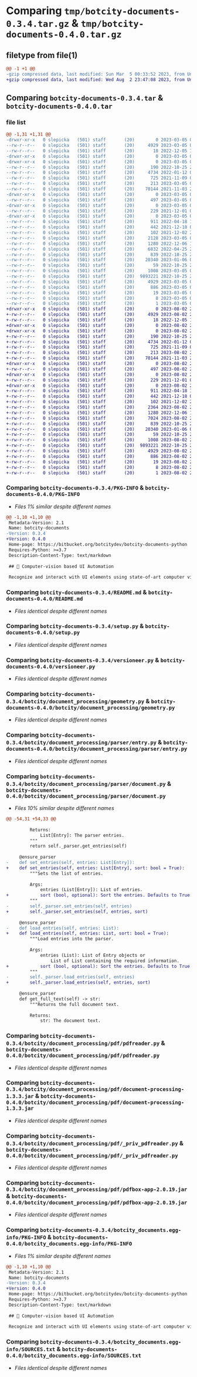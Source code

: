 # Comparing `tmp/botcity-documents-0.3.4.tar.gz` & `tmp/botcity-documents-0.4.0.tar.gz`

## filetype from file(1)

```diff
@@ -1 +1 @@
-gzip compressed data, last modified: Sun Mar  5 00:33:52 2023, from Unix
+gzip compressed data, last modified: Wed Aug  2 23:47:08 2023, from Unix
```

## Comparing `botcity-documents-0.3.4.tar` & `botcity-documents-0.4.0.tar`

### file list

```diff
@@ -1,31 +1,31 @@
-drwxr-xr-x   0 slepicka   (501) staff       (20)        0 2023-03-05 00:33:50.000000 botcity-documents-0.3.4/
--rw-r--r--   0 slepicka   (501) staff       (20)     4929 2023-03-05 00:33:50.000000 botcity-documents-0.3.4/PKG-INFO
--rw-r--r--   0 slepicka   (501) staff       (20)       18 2022-12-05 17:46:12.000000 botcity-documents-0.3.4/requirements.txt
-drwxr-xr-x   0 slepicka   (501) staff       (20)        0 2023-03-05 00:33:50.000000 botcity-documents-0.3.4/botcity_documents.egg-info/
-drwxr-xr-x   0 slepicka   (501) staff       (20)        0 2023-03-05 00:33:50.000000 botcity-documents-0.3.4/botcity/
--rw-r--r--   0 slepicka   (501) staff       (20)      190 2022-10-25 20:54:04.000000 botcity-documents-0.3.4/MANIFEST.in
--rw-r--r--   0 slepicka   (501) staff       (20)     4734 2022-01-12 08:28:26.000000 botcity-documents-0.3.4/README.md
--rw-r--r--   0 slepicka   (501) staff       (20)      725 2021-11-09 01:26:41.000000 botcity-documents-0.3.4/setup.py
--rw-r--r--   0 slepicka   (501) staff       (20)      213 2023-03-05 00:33:50.000000 botcity-documents-0.3.4/setup.cfg
--rw-r--r--   0 slepicka   (501) staff       (20)    70144 2021-11-03 21:53:55.000000 botcity-documents-0.3.4/versioneer.py
-drwxr-xr-x   0 slepicka   (501) staff       (20)        0 2023-03-05 00:33:50.000000 botcity-documents-0.3.4/botcity/document_processing/
--rw-r--r--   0 slepicka   (501) staff       (20)      497 2023-03-05 00:33:50.000000 botcity-documents-0.3.4/botcity/document_processing/_version.py
-drwxr-xr-x   0 slepicka   (501) staff       (20)        0 2023-03-05 00:33:52.000000 botcity-documents-0.3.4/botcity/document_processing/pdf/
--rw-r--r--   0 slepicka   (501) staff       (20)      229 2021-12-01 02:05:25.000000 botcity-documents-0.3.4/botcity/document_processing/__init__.py
-drwxr-xr-x   0 slepicka   (501) staff       (20)        0 2023-03-05 00:33:52.000000 botcity-documents-0.3.4/botcity/document_processing/parser/
--rw-r--r--   0 slepicka   (501) staff       (20)      911 2022-04-18 18:19:58.000000 botcity-documents-0.3.4/botcity/document_processing/geometry.py
--rw-r--r--   0 slepicka   (501) staff       (20)      442 2021-12-18 00:17:37.000000 botcity-documents-0.3.4/botcity/document_processing/parser/matcher.py
--rw-r--r--   0 slepicka   (501) staff       (20)      102 2021-12-02 23:36:16.000000 botcity-documents-0.3.4/botcity/document_processing/parser/__init__.py
--rw-r--r--   0 slepicka   (501) staff       (20)     2128 2023-03-05 00:33:52.000000 botcity-documents-0.3.4/botcity/document_processing/parser/_priv_parser.py
--rw-r--r--   0 slepicka   (501) staff       (20)     1280 2022-12-06 18:01:37.000000 botcity-documents-0.3.4/botcity/document_processing/parser/entry.py
--rw-r--r--   0 slepicka   (501) staff       (20)     6832 2022-04-25 23:02:51.000000 botcity-documents-0.3.4/botcity/document_processing/parser/document.py
--rw-r--r--   0 slepicka   (501) staff       (20)      839 2022-10-25 20:54:04.000000 botcity-documents-0.3.4/botcity/document_processing/pdf/pdfreader.py
--rw-r--r--   0 slepicka   (501) staff       (20)    20340 2023-01-06 03:08:32.000000 botcity-documents-0.3.4/botcity/document_processing/pdf/document-processing-1.3.3.jar
--rw-r--r--   0 slepicka   (501) staff       (20)       59 2022-10-25 20:54:04.000000 botcity-documents-0.3.4/botcity/document_processing/pdf/__init__.py
--rw-r--r--   0 slepicka   (501) staff       (20)     1008 2023-03-05 00:33:51.000000 botcity-documents-0.3.4/botcity/document_processing/pdf/_priv_pdfreader.py
--rw-r--r--   0 slepicka   (501) staff       (20)  9893221 2022-10-25 20:54:04.000000 botcity-documents-0.3.4/botcity/document_processing/pdf/pdfbox-app-2.0.19.jar
--rw-r--r--   0 slepicka   (501) staff       (20)     4929 2023-03-05 00:33:50.000000 botcity-documents-0.3.4/botcity_documents.egg-info/PKG-INFO
--rw-r--r--   0 slepicka   (501) staff       (20)      886 2023-03-05 00:33:50.000000 botcity-documents-0.3.4/botcity_documents.egg-info/SOURCES.txt
--rw-r--r--   0 slepicka   (501) staff       (20)       19 2023-03-05 00:33:50.000000 botcity-documents-0.3.4/botcity_documents.egg-info/requires.txt
--rw-r--r--   0 slepicka   (501) staff       (20)        8 2023-03-05 00:33:50.000000 botcity-documents-0.3.4/botcity_documents.egg-info/top_level.txt
--rw-r--r--   0 slepicka   (501) staff       (20)        1 2023-03-05 00:33:50.000000 botcity-documents-0.3.4/botcity_documents.egg-info/dependency_links.txt
+drwxr-xr-x   0 slepicka   (501) staff       (20)        0 2023-08-02 23:47:06.000000 botcity-documents-0.4.0/
+-rw-r--r--   0 slepicka   (501) staff       (20)     4929 2023-08-02 23:47:06.000000 botcity-documents-0.4.0/PKG-INFO
+-rw-r--r--   0 slepicka   (501) staff       (20)       18 2022-12-05 17:46:12.000000 botcity-documents-0.4.0/requirements.txt
+drwxr-xr-x   0 slepicka   (501) staff       (20)        0 2023-08-02 23:47:06.000000 botcity-documents-0.4.0/botcity_documents.egg-info/
+drwxr-xr-x   0 slepicka   (501) staff       (20)        0 2023-08-02 23:47:06.000000 botcity-documents-0.4.0/botcity/
+-rw-r--r--   0 slepicka   (501) staff       (20)      190 2022-10-25 20:54:04.000000 botcity-documents-0.4.0/MANIFEST.in
+-rw-r--r--   0 slepicka   (501) staff       (20)     4734 2022-01-12 08:28:26.000000 botcity-documents-0.4.0/README.md
+-rw-r--r--   0 slepicka   (501) staff       (20)      725 2021-11-09 01:26:41.000000 botcity-documents-0.4.0/setup.py
+-rw-r--r--   0 slepicka   (501) staff       (20)      213 2023-08-02 23:47:06.000000 botcity-documents-0.4.0/setup.cfg
+-rw-r--r--   0 slepicka   (501) staff       (20)    70144 2021-11-03 21:53:55.000000 botcity-documents-0.4.0/versioneer.py
+drwxr-xr-x   0 slepicka   (501) staff       (20)        0 2023-08-02 23:47:06.000000 botcity-documents-0.4.0/botcity/document_processing/
+-rw-r--r--   0 slepicka   (501) staff       (20)      497 2023-08-02 23:47:06.000000 botcity-documents-0.4.0/botcity/document_processing/_version.py
+drwxr-xr-x   0 slepicka   (501) staff       (20)        0 2023-08-02 23:47:08.000000 botcity-documents-0.4.0/botcity/document_processing/pdf/
+-rw-r--r--   0 slepicka   (501) staff       (20)      229 2021-12-01 02:05:25.000000 botcity-documents-0.4.0/botcity/document_processing/__init__.py
+drwxr-xr-x   0 slepicka   (501) staff       (20)        0 2023-08-02 23:47:08.000000 botcity-documents-0.4.0/botcity/document_processing/parser/
+-rw-r--r--   0 slepicka   (501) staff       (20)      911 2022-04-18 18:19:58.000000 botcity-documents-0.4.0/botcity/document_processing/geometry.py
+-rw-r--r--   0 slepicka   (501) staff       (20)      442 2021-12-18 00:17:37.000000 botcity-documents-0.4.0/botcity/document_processing/parser/matcher.py
+-rw-r--r--   0 slepicka   (501) staff       (20)      102 2021-12-02 23:36:16.000000 botcity-documents-0.4.0/botcity/document_processing/parser/__init__.py
+-rw-r--r--   0 slepicka   (501) staff       (20)     2364 2023-08-02 23:47:08.000000 botcity-documents-0.4.0/botcity/document_processing/parser/_priv_parser.py
+-rw-r--r--   0 slepicka   (501) staff       (20)     1280 2022-12-06 18:01:37.000000 botcity-documents-0.4.0/botcity/document_processing/parser/entry.py
+-rw-r--r--   0 slepicka   (501) staff       (20)     7024 2023-08-02 23:46:55.000000 botcity-documents-0.4.0/botcity/document_processing/parser/document.py
+-rw-r--r--   0 slepicka   (501) staff       (20)      839 2022-10-25 20:54:04.000000 botcity-documents-0.4.0/botcity/document_processing/pdf/pdfreader.py
+-rw-r--r--   0 slepicka   (501) staff       (20)    20340 2023-01-06 03:08:32.000000 botcity-documents-0.4.0/botcity/document_processing/pdf/document-processing-1.3.3.jar
+-rw-r--r--   0 slepicka   (501) staff       (20)       59 2022-10-25 20:54:04.000000 botcity-documents-0.4.0/botcity/document_processing/pdf/__init__.py
+-rw-r--r--   0 slepicka   (501) staff       (20)     1008 2023-08-02 23:47:07.000000 botcity-documents-0.4.0/botcity/document_processing/pdf/_priv_pdfreader.py
+-rw-r--r--   0 slepicka   (501) staff       (20)  9893221 2022-10-25 20:54:04.000000 botcity-documents-0.4.0/botcity/document_processing/pdf/pdfbox-app-2.0.19.jar
+-rw-r--r--   0 slepicka   (501) staff       (20)     4929 2023-08-02 23:47:06.000000 botcity-documents-0.4.0/botcity_documents.egg-info/PKG-INFO
+-rw-r--r--   0 slepicka   (501) staff       (20)      886 2023-08-02 23:47:06.000000 botcity-documents-0.4.0/botcity_documents.egg-info/SOURCES.txt
+-rw-r--r--   0 slepicka   (501) staff       (20)       19 2023-08-02 23:47:06.000000 botcity-documents-0.4.0/botcity_documents.egg-info/requires.txt
+-rw-r--r--   0 slepicka   (501) staff       (20)        8 2023-08-02 23:47:06.000000 botcity-documents-0.4.0/botcity_documents.egg-info/top_level.txt
+-rw-r--r--   0 slepicka   (501) staff       (20)        1 2023-08-02 23:47:06.000000 botcity-documents-0.4.0/botcity_documents.egg-info/dependency_links.txt
```

### Comparing `botcity-documents-0.3.4/PKG-INFO` & `botcity-documents-0.4.0/PKG-INFO`

 * *Files 1% similar despite different names*

```diff
@@ -1,10 +1,10 @@
 Metadata-Version: 2.1
 Name: botcity-documents
-Version: 0.3.4
+Version: 0.4.0
 Home-page: https://bitbucket.org/botcitydev/botcity-documents-python
 Requires-Python: >=3.7
 Description-Content-Type: text/markdown
 
 ## 🤖 Computer-vision based UI Automation
 
 Recognize and interact with UI elements using state-of-art computer vision module.
```

### Comparing `botcity-documents-0.3.4/README.md` & `botcity-documents-0.4.0/README.md`

 * *Files identical despite different names*

### Comparing `botcity-documents-0.3.4/setup.py` & `botcity-documents-0.4.0/setup.py`

 * *Files identical despite different names*

### Comparing `botcity-documents-0.3.4/versioneer.py` & `botcity-documents-0.4.0/versioneer.py`

 * *Files identical despite different names*

### Comparing `botcity-documents-0.3.4/botcity/document_processing/geometry.py` & `botcity-documents-0.4.0/botcity/document_processing/geometry.py`

 * *Files identical despite different names*

### Comparing `botcity-documents-0.3.4/botcity/document_processing/parser/entry.py` & `botcity-documents-0.4.0/botcity/document_processing/parser/entry.py`

 * *Files identical despite different names*

### Comparing `botcity-documents-0.3.4/botcity/document_processing/parser/document.py` & `botcity-documents-0.4.0/botcity/document_processing/parser/document.py`

 * *Files 10% similar despite different names*

```diff
@@ -54,31 +54,33 @@
 
         Returns:
             List[Entry]: The parser entries.
         """
         return self._parser.get_entries(self)
 
     @ensure_parser
-    def set_entries(self, entries: List[Entry]):
+    def set_entries(self, entries: List[Entry], sort: bool = True):
         """Sets the list of entries.
 
         Args:
             entries (List[Entry]): List of entries.
+            sort (bool, optional): Sort the entries. Defaults to True.
         """
-        self._parser.set_entries(self, entries)
+        self._parser.set_entries(self, entries, sort)
 
     @ensure_parser
-    def load_entries(self, entries: List):
+    def load_entries(self, entries: List, sort: bool = True):
         """Load entries into the parser.
 
         Args:
             entries (List): List of Entry objects or
                 List of List containing the required information.
+            sort (bool, optional): Sort the entries. Defaults to True.
         """
-        self._parser.load_entries(self, entries)
+        self._parser.load_entries(self, entries, sort)
 
     @ensure_parser
     def get_full_text(self) -> str:
         """Returns the full document text.
 
         Returns:
             str: The document text.
```

### Comparing `botcity-documents-0.3.4/botcity/document_processing/pdf/pdfreader.py` & `botcity-documents-0.4.0/botcity/document_processing/pdf/pdfreader.py`

 * *Files identical despite different names*

### Comparing `botcity-documents-0.3.4/botcity/document_processing/pdf/document-processing-1.3.3.jar` & `botcity-documents-0.4.0/botcity/document_processing/pdf/document-processing-1.3.3.jar`

 * *Files identical despite different names*

### Comparing `botcity-documents-0.3.4/botcity/document_processing/pdf/_priv_pdfreader.py` & `botcity-documents-0.4.0/botcity/document_processing/pdf/_priv_pdfreader.py`

 * *Files identical despite different names*

### Comparing `botcity-documents-0.3.4/botcity/document_processing/pdf/pdfbox-app-2.0.19.jar` & `botcity-documents-0.4.0/botcity/document_processing/pdf/pdfbox-app-2.0.19.jar`

 * *Files identical despite different names*

### Comparing `botcity-documents-0.3.4/botcity_documents.egg-info/PKG-INFO` & `botcity-documents-0.4.0/botcity_documents.egg-info/PKG-INFO`

 * *Files 1% similar despite different names*

```diff
@@ -1,10 +1,10 @@
 Metadata-Version: 2.1
 Name: botcity-documents
-Version: 0.3.4
+Version: 0.4.0
 Home-page: https://bitbucket.org/botcitydev/botcity-documents-python
 Requires-Python: >=3.7
 Description-Content-Type: text/markdown
 
 ## 🤖 Computer-vision based UI Automation
 
 Recognize and interact with UI elements using state-of-art computer vision module.
```

### Comparing `botcity-documents-0.3.4/botcity_documents.egg-info/SOURCES.txt` & `botcity-documents-0.4.0/botcity_documents.egg-info/SOURCES.txt`

 * *Files identical despite different names*

